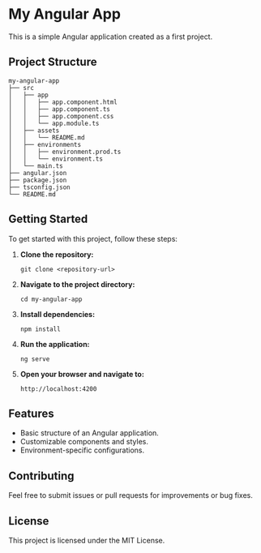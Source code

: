 # My Angular App

This is a simple Angular application created as a first project. 

## Project Structure

```
my-angular-app
├── src
│   ├── app
│   │   ├── app.component.html
│   │   ├── app.component.ts
│   │   ├── app.component.css
│   │   └── app.module.ts
│   ├── assets
│   │   └── README.md
│   ├── environments
│   │   ├── environment.prod.ts
│   │   └── environment.ts
│   └── main.ts
├── angular.json
├── package.json
├── tsconfig.json
└── README.md
```

## Getting Started

To get started with this project, follow these steps:

1. **Clone the repository:**
   ```
   git clone <repository-url>
   ```

2. **Navigate to the project directory:**
   ```
   cd my-angular-app
   ```

3. **Install dependencies:**
   ```
   npm install
   ```

4. **Run the application:**
   ```
   ng serve
   ```

5. **Open your browser and navigate to:**
   ```
   http://localhost:4200
   ```

## Features

- Basic structure of an Angular application.
- Customizable components and styles.
- Environment-specific configurations.

## Contributing

Feel free to submit issues or pull requests for improvements or bug fixes. 

## License

This project is licensed under the MIT License.